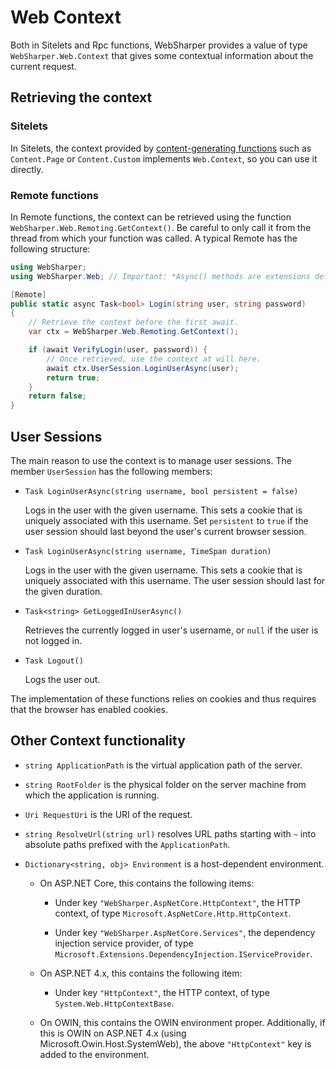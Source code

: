 # Web Context

Both in Sitelets and Rpc functions, WebSharper provides a value of type `WebSharper.Web.Context` that gives some contextual information about the current request.

## Retrieving the context

### Sitelets

In Sitelets, the context provided by [content-generating functions](Sitelets.md#content) such as `Content.Page` or `Content.Custom` implements `Web.Context`, so you can use it directly.

### Remote functions

In Remote functions, the context can be retrieved using the function `WebSharper.Web.Remoting.GetContext()`. Be careful to only call it from the thread from which your function was called. A typical Remote has the following structure:

```csharp
using WebSharper;
using WebSharper.Web; // Important: *Async() methods are extensions defined here

[Remote]
public static async Task<bool> Login(string user, string password)
{
    // Retrieve the context before the first await.
    var ctx = WebSharper.Web.Remoting.GetContext();

    if (await VerifyLogin(user, password)) {
        // Once retrieved, use the context at will here.
        await ctx.UserSession.LoginUserAsync(user);
        return true;
    }
    return false;
}
```

<a name="user-sessions"></a>
## User Sessions

The main reason to use the context is to manage user sessions. The member `UserSession` has the following members:

* `Task LoginUserAsync(string username, bool persistent = false)`

    Logs in the user with the given username. This sets a cookie that is uniquely associated with this username. Set `persistent` to `true` if the user session should last beyond the user's current browser session.

* `Task LoginUserAsync(string username, TimeSpan duration)`

    Logs in the user with the given username. This sets a cookie that is uniquely associated with this username. The user session should last for the given duration.

* `Task<string> GetLoggedInUserAsync()`

    Retrieves the currently logged in user's username, or `null` if the user is not logged in.

* `Task Logout()`

    Logs the user out.

The implementation of these functions relies on cookies and thus requires that the browser has enabled cookies.

## Other Context functionality

* `string ApplicationPath` is the virtual application path of the server.

* `string RootFolder` is the physical folder on the server machine from which the application is running.

* `Uri RequestUri` is the URI of the request.

* `string ResolveUrl(string url)` resolves URL paths starting with `~` into absolute paths prefixed with the `ApplicationPath`.

* `Dictionary<string, obj> Environment` is a host-dependent environment.

    * On ASP.NET Core, this contains the following items:
    
        * Under key `"WebSharper.AspNetCore.HttpContext"`, the HTTP context, of type `Microsoft.AspNetCore.Http.HttpContext`.
        
        * Under key `"WebSharper.AspNetCore.Services"`, the dependency injection service provider, of type `Microsoft.Extensions.DependencyInjection.IServiceProvider`.

    * On ASP.NET 4.x, this contains the following item:

        * Under key `"HttpContext"`, the HTTP context, of type `System.Web.HttpContextBase`.

    * On OWIN, this contains the OWIN environment proper. Additionally, if this is OWIN on ASP.NET 4.x (using Microsoft.Owin.Host.SystemWeb), the above `"HttpContext"` key is added to the environment.
